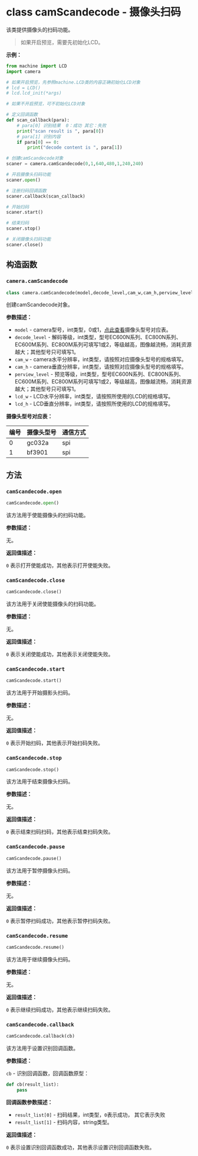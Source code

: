 # class camScandecode - 摄像头扫码

该类提供摄像头的扫码功能。

> 如果开启预览，需要先初始化LCD。

**示例：**

```python
from machine import LCD
import camera

# 如果开启预览，先参照machine.LCD类的内容正确初始化LCD对象
# lcd = LCD()
# lcd.lcd_init(*args)

# 如果不开启预览，可不初始化LCD对象

# 定义回调函数
def scan_callback(para):
    # para[0] 识别结果 	0：成功 其它：失败
    print("scan result is ", para[0])		
    # para[1] 识别内容
    if para[0] == 0:
        print("decode content is ", para[1]) 

# 创建camScandecode对象
scaner = camera.camScandecode(0,1,640,480,1,240,240)

# 开启摄像头扫码功能
scaner.open()

# 注册扫码回调函数
scaner.callback(scan_callback)

# 开始扫码
scaner.start()

# 结束扫码
scaner.stop()

# 关闭摄像头扫码功能
scaner.close()
```

## 构造函数

### `camera.camScandecode`

```python
class camera.camScandecode(model,decode_level,cam_w,cam_h,perview_level,lcd_w,lcd_h)
```

创建camScandecode对象。

**参数描述：**

- `model` - camera型号，int类型，0或1，<a href="#label_cam_map2">点此查看</a>摄像头型号对应表。
- `decode_level` - 解码等级，int类型，型号EC600N系列、EC800N系列、EC600M系列、EC800M系列可填写1或2，等级越高，图像越流畅，消耗资源越大；其他型号只可填写1。
- `cam_w` - camera水平分辨率，int类型，请按照对应摄像头型号的规格填写。
- `cam_h` - camera垂直分辨率，int类型，请按照对应摄像头型号的规格填写。
- `perview_level` - 预览等级，int类型，型号EC600N系列、EC800N系列、EC600M系列、EC800M系列可填写1或2，等级越高，图像越流畅，消耗资源越大；其他型号只可填写1。
- `lcd_w` - LCD水平分辨率，int类型，请按照所使用的LCD的规格填写。
- `lcd_h` - LCD垂直分辨率，int类型，请按照所使用的LCD的规格填写。

<span id="label_cam_map2">**摄像头型号对应表：**</span>

| 编号 | 摄像头型号 | 通信方式 |
| ---- | ---------- | -------- |
| 0    | gc032a     | spi      |
| 1    | bf3901     | spi      |

## 方法

### `camScandecode.open`

```python
camScandecode.open()
```

该方法用于使能摄像头的扫码功能。

**参数描述：**

无。

**返回值描述：**

`0` 表示打开使能成功，其他表示打开使能失败。

### `camScandecode.close`

```python
camScandecode.close()
```

该方法用于关闭使能摄像头的扫码功能。

**参数描述：**

无。

**返回值描述：**

`0` 表示关闭使能成功，其他表示关闭使能失败。

### `camScandecode.start`

```python
camScandecode.start()
```

该方法用于开始摄影头扫码。

**参数描述：**

无。

**返回值描述：**

`0` 表示开始扫码，其他表示开始扫码失败。

### `camScandecode.stop`

```python
camScandecode.stop()
```

该方法用于结束摄像头扫码。

**参数描述：**

无。

**返回值描述：**

`0` 表示结束扫码扫码，其他表示结束扫码失败。

### `camScandecode.pause`

```python
camScandecode.pause()
```

该方法用于暂停摄像头扫码。

**参数描述：**

无。

**返回值描述：**

`0` 表示暂停扫码成功，其他表示暂停扫码失败。

### `camScandecode.resume`

```python
camScandecode.resume()
```

该方法用于继续摄像头扫码。

**参数描述：**

无。

**返回值描述：**

`0` 表示继续扫码成功，其他表示继续扫码失败。

### `camScandecode.callback`

```python
camScandecode.callback(cb)
```

该方法用于设置识别回调函数。

**参数描述：**

`cb` - 识别回调函数，回调函数原型：

```python
def cb(result_list):
    pass
```

**回调函数参数描述：**

- `result_list[0]` - 扫码结果，int类型，`0`表示成功， 其它表示失败
- `result_list[1]` - 扫码内容，string类型。

**返回值描述：**

`0` 表示设置识别回调函数成功，其他表示设置识别回调函数失败。